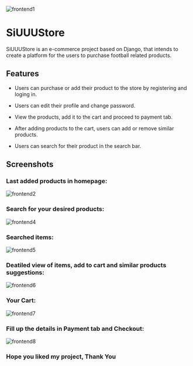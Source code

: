 ![frontend1](https://user-images.githubusercontent.com/82470332/180837036-83ca59d2-ec89-4418-b481-02bed0a645ea.PNG)

# SiUUUStore

SiUUUStore is an e-commerce project based on Django, that intends to create a platform for the users to purchase football related products.



## Features

* Users can purchase or add their product to the store by registering and loging in.

* Users can edit their profile and change password.

* View the products, add it to the cart and proceed to payment tab.

* After adding products to the cart, users can add or remove similar products.

* Users can search for their product in the search bar.


## Screenshots


### Last added products in homepage:
![frontend2](https://user-images.githubusercontent.com/82470332/180837399-53bf93d7-58ff-40ab-9901-465e651cfd62.PNG)


### Search for your desired products:
![frontend4](https://user-images.githubusercontent.com/82470332/180837453-45be628c-3208-463d-949c-eeac3afac846.PNG)


### Searched items:
![frontend5](https://user-images.githubusercontent.com/82470332/180837485-44e7037f-765c-484a-a0a2-4c26c0418fd8.PNG)


### Deatiled view of items, add to cart and similar products suggestions:
![frontend6](https://user-images.githubusercontent.com/82470332/180837750-538b5254-88f0-44a0-baba-8795092a92a2.PNG)


### Your Cart:
![frontend7](https://user-images.githubusercontent.com/82470332/180837770-b1b492a0-1cd4-4696-a834-c34d4c9079ac.PNG)


### Fill up the details in Payment tab and Checkout:
![frontend8](https://user-images.githubusercontent.com/82470332/180838184-34027209-8a68-4da2-a69b-ca10d56e3b27.PNG)


### Hope you liked my project, Thank You






